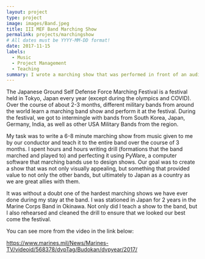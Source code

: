 ```yaml
---
layout: project
type: project
image: images/Band.jpeg
title: III MEF Band Marching Show
permalink: projects/marchingshow
# All dates must be YYYY-MM-DD format!
date: 2017-11-15
labels:
  - Music
  - Project Management
  - Teaching
summary: I wrote a marching show that was performed in front of an audience of over 40,000 people over the course of 4 nights as well as thousands of people online. 
---
```


The Japanese Ground Self Defense Force Marching Festival is a festival held in Tokyo, Japan every year (except during the olympics and COVID). Over the course of about 2-3 months, different military bands from around the world learn a marching band show and perform it at the festival. During the festival, we got to intermingle with bands from South Korea, Japan, Germany, India, as well as other USA Military Bands from the region. 

My task was to write a 6-8 minute marching show from music given to me by our conductor and teach it to the entire band over the course of 3 months. I spent hours and hours writing drill (formations that the band marched and played to) and perfecting it using PyWare, a computer software that marching bands use to design shows. Our goal was to create a show that was not only visually appealing, but something that provided value to not only the other bands, but ultimately to Japan as a country as we are great allies with them. 

It was without a doubt one of the hardest marching shows we have ever done during my stay at the band. I was stationed in Japan for 2 years in the Marine Corps Band in Okinawa. Not only did I teach a show to the band, but I also rehearsed and cleaned the drill to ensure that we looked our best come the festival. 

You can see more from the video in the link below:

https://www.marines.mil/News/Marines-TV/videoid/568378/dvpTag/Budokan/dvpyear/2017/



